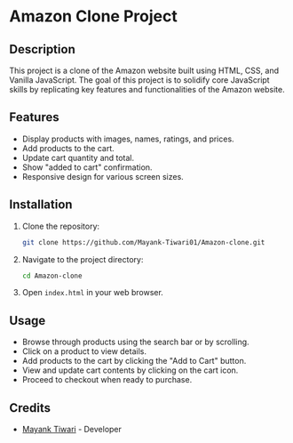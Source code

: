 # Amazon Clone Project

## Description

This project is a clone of the Amazon website built using HTML, CSS, and Vanilla JavaScript. The goal of this project is to solidify core JavaScript skills by replicating key features and functionalities of the Amazon website.

## Features

- Display products with images, names, ratings, and prices.
- Add products to the cart.
- Update cart quantity and total.
- Show "added to cart" confirmation.
- Responsive design for various screen sizes.

## Installation

1. Clone the repository:

   ```bash
   git clone https://github.com/Mayank-Tiwari01/Amazon-clone.git
   ```

2. Navigate to the project directory:

   ```bash
   cd Amazon-clone
   ```

3. Open `index.html` in your web browser.

## Usage

- Browse through products using the search bar or by scrolling.
- Click on a product to view details.
- Add products to the cart by clicking the "Add to Cart" button.
- View and update cart contents by clicking on the cart icon.
- Proceed to checkout when ready to purchase.

## Credits

- [Mayank Tiwari](https://github.com/Mayank-Tiwari01) - Developer

